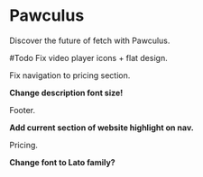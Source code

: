 # Pawculus
Discover the future of fetch with Pawculus.

#Todo
Fix video player icons + flat design.

Fix navigation to pricing section.

**Change description font size!**

Footer.

**Add current section of website highlight on nav.**

Pricing.

**Change font to Lato family?**

